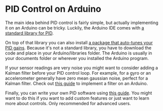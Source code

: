# PID Control on Arduino

The main idea behind PID control is fairly simple, but actually implementing it on an Arduino can be tricky. Luckily, the Arduino IDE comes with [a standard library for PID](http://playground.arduino.cc/Code/PIDLibrary).

On top of that library you can also install [a package that auto-tunes your PID gains](http://playground.arduino.cc/Code/PIDAutotuneLibrary). Because it's not a standard library, you have to download the code and place in your Arduino/libraries folder. The Arduino is usually in your documents folder or wherever you installed the Arduino program.

If your sensor readings are very noise you might want to consider adding a Kalman filter before your PID control loop. For example, for a gyro or an accelerometer generally have zero mean gaussian noise, perfect for a Kalman filter. Check out [this guide](http://forum.arduino.cc/index.php?topic=58048.0) to implement a filter on an Arduino.

Finally, you can write your own PID software using [this guide](http://brettbeauregard.com/blog/2011/04/improving-the-beginners-pid-introduction/). You might want to do this if you want to add custom features or just want to learn more about controls. Only recommended for advanced users.
